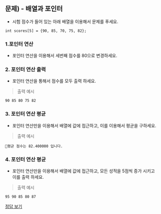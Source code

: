 ## 문제) - 배열과 포인터 

* 시험 점수가 들어 있는 아래 배열을 이용해서 문제를 푸세요.

```
int scores[5] = {90, 85, 70, 75, 82};
```

### 1.포인터 연산
* 포인터 연산을 이용해서 세번째 점수를 80으로 변경하세요. 


### 2. 포인터 연산 출력
* 포인터 연산을 통해서 점수를 모두 출력 하세요. 

> 출력 예시 

```
90 85 80 75 82
```

### 3.  포인터 연산 평균
* 포인터 연산만을 이용해서 배열에 값에 접근하고, 이를 이용해서 평균을 구하세요.

> 출력 예시 

```
평균 점수는 82.400000 입니다.
```

### 4. 포인터 연산 평균
* 포인터 연산만을 이용해서 배열에 값에 접근하고, 모든 성적을 5점씩 증가 시키고 이를 출력 하세요. 

> 출력 예시 

```
95 90 85 80 87
```
[정답 보기](test02.c)

